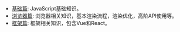 - [基础篇](/learnRecord/l1): JavaScript基础知识。
- [浏览器篇](/browser/l1): 浏览器相关知识，基本渲染流程，渲染优化，高阶API使用等。
- [框架篇](/framework/vue): 框架相关知识，包含Vue和React。